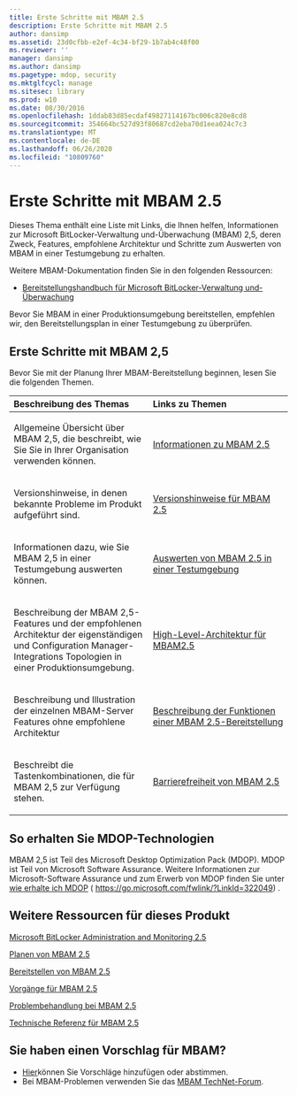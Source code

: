 ```yaml
---
title: Erste Schritte mit MBAM 2.5
description: Erste Schritte mit MBAM 2.5
author: dansimp
ms.assetid: 23d0cfbb-e2ef-4c34-bf29-1b7ab4c48f00
ms.reviewer: ''
manager: dansimp
ms.author: dansimp
ms.pagetype: mdop, security
ms.mktglfcycl: manage
ms.sitesec: library
ms.prod: w10
ms.date: 08/30/2016
ms.openlocfilehash: 1ddab83d85ecdaf49827114167bc006c820e8cd8
ms.sourcegitcommit: 354664bc527d93f80687cd2eba70d1eea024c7c3
ms.translationtype: MT
ms.contentlocale: de-DE
ms.lasthandoff: 06/26/2020
ms.locfileid: "10809760"
---
```

# Erste Schritte mit MBAM 2.5


Dieses Thema enthält eine Liste mit Links, die Ihnen helfen, Informationen zur Microsoft BitLocker-Verwaltung und-Überwachung (MBAM) 2,5, deren Zweck, Features, empfohlene Architektur und Schritte zum Auswerten von MBAM in einer Testumgebung zu erhalten.

Weitere MBAM-Dokumentation finden Sie in den folgenden Ressourcen:

-   [Bereitstellungshandbuch für Microsoft BitLocker-Verwaltung und-Überwachung](https://go.microsoft.com/fwlink/?LinkId=396653)

Bevor Sie MBAM in einer Produktionsumgebung bereitstellen, empfehlen wir, den Bereitstellungsplan in einer Testumgebung zu überprüfen.

## Erste Schritte mit MBAM 2,5


Bevor Sie mit der Planung Ihrer MBAM-Bereitstellung beginnen, lesen Sie die folgenden Themen.

<table>
<colgroup>
<col width="50%" />
<col width="50%" />
</colgroup>
<thead>
<tr class="header">
<th align="left">Beschreibung des Themas</th>
<th align="left">Links zu Themen</th>
</tr>
</thead>
<tbody>
<tr class="odd">
<td align="left"><p>Allgemeine Übersicht über MBAM 2,5, die beschreibt, wie Sie Sie in Ihrer Organisation verwenden können.</p></td>
<td align="left"><p><a href="about-mbam-25.md" data-raw-source="[About MBAM 2.5](about-mbam-25.md)">Informationen zu MBAM 2.5</a></p></td>
</tr>
<tr class="even">
<td align="left"><p>Versionshinweise, in denen bekannte Probleme im Produkt aufgeführt sind.</p></td>
<td align="left"><p><a href="release-notes-for-mbam-25.md" data-raw-source="[Release Notes for MBAM 2.5](release-notes-for-mbam-25.md)">Versionshinweise für MBAM 2.5</a></p></td>
</tr>
<tr class="odd">
<td align="left"><p>Informationen dazu, wie Sie MBAM 2,5 in einer Testumgebung auswerten können.</p></td>
<td align="left"><p><a href="evaluating-mbam-25-in-a-test-environment.md" data-raw-source="[Evaluating MBAM 2.5 in a Test Environment](evaluating-mbam-25-in-a-test-environment.md)">Auswerten von MBAM 2.5 in einer Testumgebung</a></p></td>
</tr>
<tr class="even">
<td align="left"><p>Beschreibung der MBAM 2,5-Features und der empfohlenen Architektur der eigenständigen und Configuration Manager-Integrations Topologien in einer Produktionsumgebung.</p></td>
<td align="left"><p><a href="high-level-architecture-for-mbam-25.md" data-raw-source="[High-Level Architecture for MBAM 2.5](high-level-architecture-for-mbam-25.md)">High-Level-Architektur für MBAM2.5</a></p></td>
</tr>
<tr class="odd">
<td align="left"><p>Beschreibung und Illustration der einzelnen MBAM-Server Features ohne empfohlene Architektur</p></td>
<td align="left"><p><a href="illustrated-features-of-an-mbam-25-deployment.md" data-raw-source="[Illustrated Features of an MBAM 2.5 Deployment](illustrated-features-of-an-mbam-25-deployment.md)">Beschreibung der Funktionen einer MBAM 2.5-Bereitstellung</a></p></td>
</tr>
<tr class="even">
<td align="left"><p>Beschreibt die Tastenkombinationen, die für MBAM 2,5 zur Verfügung stehen.</p></td>
<td align="left"><p><a href="accessibility-for-mbam-25.md" data-raw-source="[Accessibility for MBAM 2.5](accessibility-for-mbam-25.md)">Barrierefreiheit von MBAM 2.5</a></p></td>
</tr>
</tbody>
</table>

 

## So erhalten Sie MDOP-Technologien


MBAM 2,5 ist Teil des Microsoft Desktop Optimization Pack (MDOP). MDOP ist Teil von Microsoft Software Assurance. Weitere Informationen zur Microsoft-Software Assurance und zum Erwerb von MDOP finden Sie unter [wie erhalte ich MDOP](https://go.microsoft.com/fwlink/?LinkId=322049) ( https://go.microsoft.com/fwlink/?LinkId=322049) .

## <a href="" id="other-resources-for-this-product-"></a>Weitere Ressourcen für dieses Produkt


[Microsoft BitLocker Administration and Monitoring 2.5](index.md)

[Planen von MBAM 2.5](planning-for-mbam-25.md)

[Bereitstellen von MBAM 2.5](deploying-mbam-25.md)

[Vorgänge für MBAM 2.5](operations-for-mbam-25.md)

[Problembehandlung bei MBAM 2.5](troubleshooting-mbam-25.md)

[Technische Referenz für MBAM 2.5](technical-reference-for-mbam-25.md)

## Sie haben einen Vorschlag für MBAM?
- [Hier](http://mbam.uservoice.com/forums/268571-microsoft-bitlocker-administration-and-monitoring)können Sie Vorschläge hinzufügen oder abstimmen. 
- Bei MBAM-Problemen verwenden Sie das [MBAM TechNet-Forum](https://social.technet.microsoft.com/Forums/home?forum=mdopmbam).

 

 





